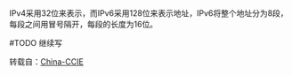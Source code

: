<!--markdown-->IPv4采用32位来表示，而IPv6采用128位来表示地址，IPv6将整个地址分为8段，每段之间用冒号隔开，每段的长度为16位。

#TODO 继续写

转载自：[China-CCIE](http://www.china-ccie.com/ccie/lilun/IPv6/IPv6.html)	
